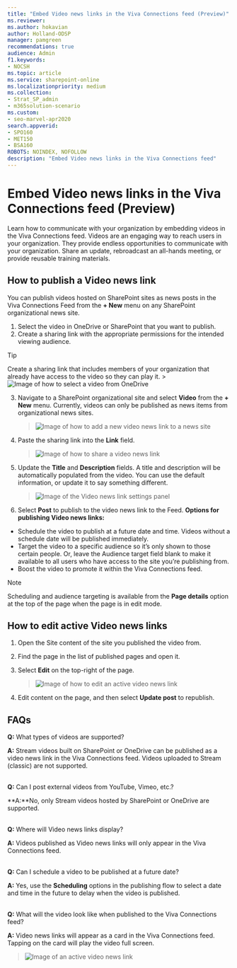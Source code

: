 ```yaml
---
title: "Embed Video news links in the Viva Connections feed (Preview)"
ms.reviewer: 
ms.author: hokavian
author: Holland-ODSP
manager: pamgreen
recommendations: true
audience: Admin
f1.keywords:
- NOCSH
ms.topic: article
ms.service: sharepoint-online
ms.localizationpriority: medium
ms.collection:  
- Strat_SP_admin
- m365solution-scenario
ms.custom:
- seo-marvel-apr2020
search.appverid:
- SPO160
- MET150
- BSA160
ROBOTS: NOINDEX, NOFOLLOW
description: "Embed Video news links in the Viva Connections feed"
---
```


# Embed Video news links in the Viva Connections feed (Preview)
  
Learn how to communicate with your organization by embedding videos in the Viva Connections feed.
Videos are an engaging way to reach users in your organization. They provide endless opportunities to communicate with your organization. Share an update, rebroadcast an all-hands meeting, or provide reusable training materials.
 
## How to publish a Video news link
You can publish videos hosted on SharePoint sites as news posts in the Viva Connections Feed from the **+ New** menu on any SharePoint organizational news site.  
1.  Select the video in OneDrive or SharePoint that you want to publish.
2.  Create a sharing link with the appropriate permissions for the intended viewing audience.  

> [!TIP] 
> Create a sharing link that includes members of your organization that already have access to the video so they can play it.
    > ![Image of how to select a video from OneDrive](media/select-video.png)

3. Navigate to a SharePoint organizational site and select **Video** from the **+ New** menu.  Currently, videos can only be published as news items from organizational news sites.
    > ![Image of how to add a new video news link to a news site](media/add-video-link.png)

4.  Paste the sharing link into the **Link** field.
    > ![Image of how to share a video news link](media/save-video-news-link.png)

5.  Update the **Title** and **Description** fields. A title and description will be automatically populated from the video. You can use the default information, or update it to say something different.
    > ![Image of the Video news link settings panel](media/video-news-link-panel-2.png)

6.  Select **Post** to publish to the video news link to the Feed.
**Options for publishing Video news links:**
-  Schedule the video to publish at a future date and time. Videos without a schedule date will be published immediately.
- Target the video to a specific audience so it’s only shown to those certain people. Or, leave the Audience target field blank to make it available to all users who have access to the site you’re publishing from.
- Boost the video to promote it within the Viva Connections feed.

> [!NOTE] 
> Scheduling and audience targeting is available from the **Page details** option at the top of the page when the page is in edit mode.

## How to edit active Video news links

1.  Open the Site content of the site you published the video from.
2.  Find the page in the list of published pages and open it.
3.  Select **Edit** on the top-right of the page.
    > ![Image of how to edit an active video news link](media/video-link-edit.png)
 
4.  Edit content on the page, and then select **Update post** to republish.


## FAQs

**Q:** What types of videos are supported? 
<br>

**A:** Stream videos built on SharePoint or OneDrive can be published as a video news link in the Viva Connections feed.  Videos uploaded to Stream (classic) are not supported. 
<br>
<br>

**Q:** Can I post external videos from YouTube, Vimeo, etc.?
<br>

**A:**No, only Stream videos hosted by SharePoint or OneDrive are supported.
<br>
<br>

**Q:** Where will Video news links display?
<br>

**A:** Videos published as Video news links will only appear in the Viva Connections feed.
<br>
<br>

**Q:** Can I schedule a video to be published at a future date?
<br>

**A:** Yes, use the **Scheduling** options in the publishing flow to select a date and time in the future to delay when the video is published.
<br>
<br>

**Q:** What will the video look like when published to the Viva Connections feed?
<br>

**A:** Video news links will appear as a card in the Viva Connections feed. Tapping on the card will play the video full screen.
> ![Image of an active video news link](media/active-video-link.png)